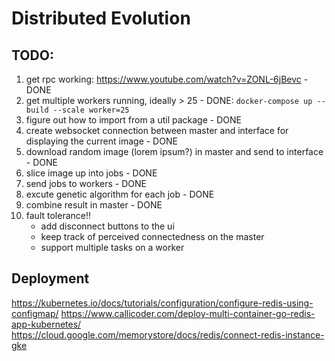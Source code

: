 # Distributed Evolution

## TODO:
1. get rpc working: https://www.youtube.com/watch?v=ZONL-6jBevc - DONE
2. get multiple workers running, ideally > 25 - DONE: `docker-compose up --build --scale worker=25`
3. figure out how to import from a util package - DONE
4. create websocket connection between master and interface for displaying the current image - DONE
5. download random image (lorem ipsum?) in master and send to interface - DONE
6. slice image up into jobs - DONE
7. send jobs to workers - DONE
8. excute genetic algorithm for each job - DONE
9. combine result in master - DONE
10. fault tolerance!!
    - add disconnect buttons to the ui
    - keep track of perceived connectedness on the master
    - support multiple tasks on a worker

## Deployment
https://kubernetes.io/docs/tutorials/configuration/configure-redis-using-configmap/
https://www.callicoder.com/deploy-multi-container-go-redis-app-kubernetes/
https://cloud.google.com/memorystore/docs/redis/connect-redis-instance-gke